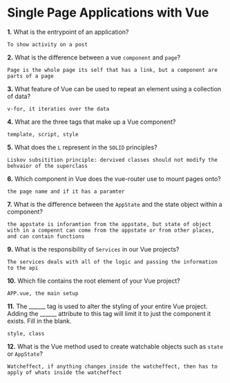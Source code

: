 # Single Page Applications with Vue

**1.** What is the entrypoint of an application?
<!-- enter you answer in the space below -->
```
To show activity on a post
```
**2.** What is the difference between a vue `component` and `page`?
<!-- enter you answer in the space below -->
```
Page is the whole page its self that has a link, but a component are parts of a page 
```
**3.** What feature of Vue can be used to repeat an element using a collection of data?
<!-- enter you answer in the space below -->
```
v-for, it iteraties over the data 
```
**4.** What are the three tags that make up a Vue component?
<!-- enter you answer in the space below -->
```
template, script, style 
```
**5.** What does the `L` represent in the `SOLID` principles?
<!-- enter you answer in the space below -->
```
Liskov subsitition principle: dervived classes should not modify the behvaior of the superclass
```
**6.** Which component in Vue does the vue-router use to mount pages onto?
<!-- enter you answer in the space below -->
```
the page name and if it has a paramter 
```
**7.** What is the difference between the `AppState` and the state object within a component?
<!-- enter you answer in the space below -->
```
the appstate is inforamtion from the appstate, but state of object with in a compennt can come from the appstate or from other places, and can contain functions 
```
**9.** What is the responsibility of `Services` in our Vue projects?
<!-- enter you answer in the space below -->
```
The services deals with all of the logic and passing the information to the api
```
**10.** Which file contains the root element of your Vue project?
<!-- enter you answer in the space below -->
```
APP.vue, the main setup 
```
**11.** The ______ tag is used to alter the styling of your entire Vue project.  Adding the ______ attribute to this tag will limit it to just the component it exists.  Fill in the blank.
<!-- enter you answer in the space below -->
```
style, class 
```
**12.** What is the Vue method used to create watchable objects such as `state` or `AppState`?
<!-- enter you answer in the space below -->
```
Watcheffect, if anything changes inside the watcheffect, then has to apply of whats inside the watcheffect
```